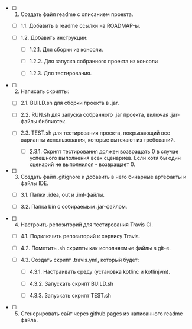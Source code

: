 - [ ] 1. Создать файл readme с описанием проекта.

    - [ ] 1.1. Добавить в readme ссылки на ROADMAP-ы.
    
    - [ ] 1.2. Добавить инструкции:
    
        - [ ] 1.2.1. Для сборки из консоли.
        
        - [ ] 1.2.2. Для запуска собранного проекта из консоли
        
        - [ ] 1.2.3. Для тестирования.
        
- [ ] 2. Написать скрипты:

    - [ ] 2.1. BUILD.sh для сборки проекта в .jar.
    
    - [ ] 2.2. RUN.sh для запуска собранного .jar проекта, включая .jar-файлы библиотек.
    
    - [ ] 2.3. TEST.sh для тестирования проекта, покрывающий все варианты использования, которые вытекают из требований.
    
        - [ ] 2.3.1. Скрипт тестирования должен возвращать 0 в случае успешного выполнения всех сценариев. Если хотя бы один сценарий не выполнился - возвращает 0.

- [ ] 3. Создать файл .gitignore и добавить в него бинарные артефакты и файлы IDE.
    
    - [ ] 3.1. Папки .idea, out и .iml-файлы.
    
    - [ ] 3.2. Папка bin с собираемым .jar-файлом.
    
- [ ] 4. Настроить репозиторий для тестирования Travis CI.

    - [ ] 4.1. Подключить репозиторий к сервису Travis.
    
    - [ ] 4.2. Пометить .sh скрипты как исполняемые файлы в git-е.
    
    - [ ] 4.3. Создать скрипт .travis.yml, который будет:
        
        - [ ] 4.3.1. Настраивать среду (установка kotlinc и kotlinjvm).
        
        - [ ] 4.3.2. Запускать скрипт BUILD.sh
        
        - [ ] 4.3.3. Запускать скрипт TEST.sh
        
- [ ] 5. Сгенерировать сайт через github pages из написанного readme файла.
